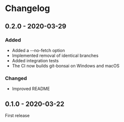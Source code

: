 # Changelog

## 0.2.0 - 2020-03-29

### Added
- Added a --no-fetch option
- Implemented removal of identical branches
- Added integration tests
- The CI now builds git-bonsai on Windows and macOS

### Changed
- Improved README

## 0.1.0 - 2020-03-22

First release
